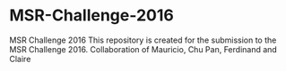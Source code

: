 # MSR-Challenge-2016
MSR Challenge 2016 
This repository is created for the submission to the MSR Challenge 2016.
Collaboration of Mauricio, Chu Pan, Ferdinand and Claire
